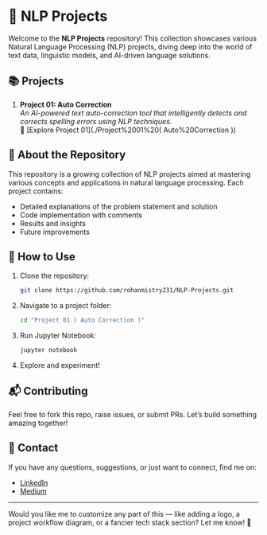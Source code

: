# 🚀 NLP Projects

Welcome to the **NLP Projects** repository! This collection showcases various Natural Language Processing (NLP) projects, diving deep into the world of text data, linguistic models, and AI-driven language solutions.  

## 📚 Projects

1. **Project 01: Auto Correction**  
   *An AI-powered text auto-correction tool that intelligently detects and corrects spelling errors using NLP techniques.*  
   📂 [Explore Project 01](./Project%2001%20( Auto%20Correction ))

## 🧠 About the Repository

This repository is a growing collection of NLP projects aimed at mastering various concepts and applications in natural language processing. Each project contains:  
- Detailed explanations of the problem statement and solution  
- Code implementation with comments  
- Results and insights  
- Future improvements

## 🌟 How to Use

1. Clone the repository:  
   ```bash
   git clone https://github.com/rohanmistry231/NLP-Projects.git
   ```
2. Navigate to a project folder:  
   ```bash
   cd "Project 01 ( Auto Correction )"
   ```
3. Run Jupyter Notebook:  
   ```bash
   jupyter notebook
   ```
4. Explore and experiment!  

## 📬 Contributing

Feel free to fork this repo, raise issues, or submit PRs. Let’s build something amazing together!  

## 📧 Contact

If you have any questions, suggestions, or just want to connect, find me on:  
- [LinkedIn](https://linkedin.com/in/rohan-mistry-493987202)  
- [Medium](https://medium.com/@rohanmistry231)  

---

Would you like me to customize any part of this — like adding a logo, a project workflow diagram, or a fancier tech stack section? Let me know! 💬